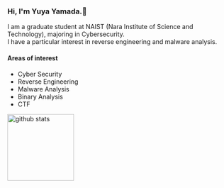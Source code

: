 ### Hi, I'm Yuya Yamada.👋
I am a graduate student at NAIST (Nara Institute of Science and Technology), majoring in Cybersecurity.  
I have a particular interest in reverse engineering and malware analysis.

#### Areas of interest
- Cyber Security
- Reverse Engineering
- Malware Analysis
- Binary Analysis
- CTF

<p align="left"> 
  <img alt="github stats" height="150px" src="https://github-readme-stats-clone-alpha-indol.vercel.app/api?username=rfLENtlr" />
</p>

<!--
**rfLENtlr/rfLENtlr** is a ✨ _special_ ✨ repository because its `README.md` (this file) appears on your GitHub profile.

Here are some ideas to get you started:

- 🔭 I’m currently working on ...
- 🌱 I’m currently learning ...
- 👯 I’m looking to collaborate on ...
- 🤔 I’m looking for help with ...
- 💬 Ask me about ...
- 📫 How to reach me: ...
- 😄 Pronouns: ...
- ⚡ Fun fact: ...
-->
